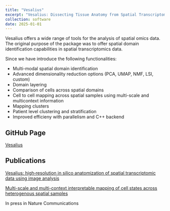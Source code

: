 ```yaml
---
title: "Vesalius"
excerpt: "Vesalius: Dissecting Tissue Anatomy from Spatial Transcriptomic Data"
collection: software
date: 2025-01-01
---
```


Vesalius offers a wide range of tools for the analysis of spatial omics data. The original purpose of the package was to offer spatial domain identification capabilities in spatial transcriptomics data.

Since we have introduce the following functionalities:

* Multi-modal spatial domain identification
* Advanced dimensionality reduction options (PCA, UMAP, NMF, LSI, custom)
* Domain layering
* Comparison of cells across spatial domains
* Cell to cell mapping across spatial samples using multi-scale and multicontext information
* Mapping clusters
* Patient level clustering and stratification
* Improved efficieny with parallelism and C++ backend

## GitHub Page

[Vesalius](https://wonlab-cs.github.io/Vesalius/)


## Publications

[Vesalius: high‐resolution in silico anatomization of spatial transcriptomic data using image analysis](https://www.embopress.org/doi/full/10.15252/msb.202211080)

[Multi-scale and multi-context interpretable mapping of cell states across heterogenous spatial samples](https://www.biorxiv.org/content/10.1101/2024.08.31.610638v2)

In press in Nature Communications